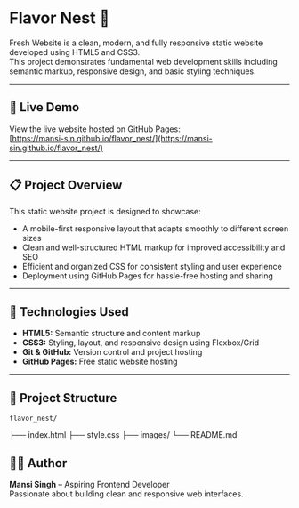 # Flavor Nest 🌿

Fresh Website is a clean, modern, and fully responsive static website developed using HTML5 and CSS3.  
This project demonstrates fundamental web development skills including semantic markup, responsive design, and basic styling techniques.

---

## 🚀 Live Demo

View the live website hosted on GitHub Pages:  
[https://mansi-sin.github.io/flavor_nest/](https://mansi-sin.github.io/flavor_nest/)

---

## 📋 Project Overview

This static website project is designed to showcase:

- A mobile-first responsive layout that adapts smoothly to different screen sizes  
- Clean and well-structured HTML markup for improved accessibility and SEO  
- Efficient and organized CSS for consistent styling and user experience  
- Deployment using GitHub Pages for hassle-free hosting and sharing

---

## 🧩 Technologies Used

- **HTML5:** Semantic structure and content markup  
- **CSS3:** Styling, layout, and responsive design using Flexbox/Grid  
- **Git & GitHub:** Version control and project hosting  
- **GitHub Pages:** Free static website hosting

---

## 📁 Project Structure
    flavor_nest/
├── index.html
├── style.css
├── images/
└── README.md

## 👩‍💻 Author

**Mansi Singh** – Aspiring Frontend Developer  
Passionate about building clean and responsive web interfaces.
